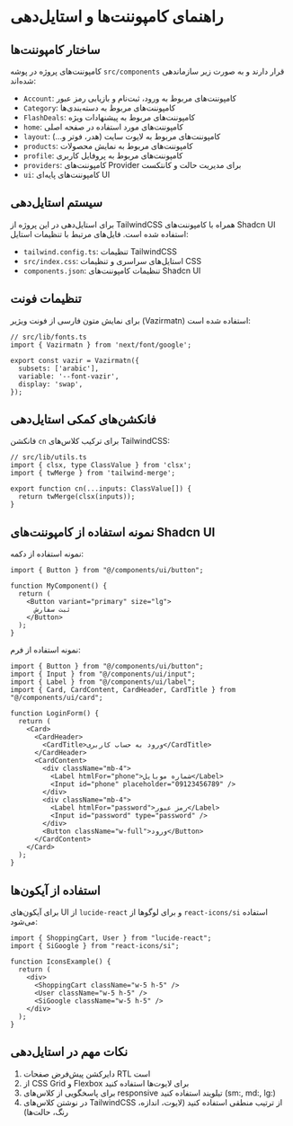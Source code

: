 # راهنمای کامپوننت‌ها و استایل‌دهی

## ساختار کامپوننت‌ها
کامپوننت‌های پروژه در پوشه `src/components` قرار دارند و به صورت زیر سازماندهی شده‌اند:

- `Account`: کامپوننت‌های مربوط به ورود، ثبت‌نام و بازیابی رمز عبور
- `Category`: کامپوننت‌های مربوط به دسته‌بندی‌ها
- `FlashDeals`: کامپوننت‌های مربوط به پیشنهادات ویژه
- `home`: کامپوننت‌های مورد استفاده در صفحه اصلی
- `layout`: کامپوننت‌های مربوط به لایوت سایت (هدر، فوتر و...)
- `products`: کامپوننت‌های مربوط به نمایش محصولات
- `profile`: کامپوننت‌های مربوط به پروفایل کاربری
- `providers`: کامپوننت‌های Provider برای مدیریت حالت و کانتکست
- `ui`: کامپوننت‌های پایه‌ای UI

## سیستم استایل‌دهی
برای استایل‌دهی در این پروژه از TailwindCSS همراه با کامپوننت‌های Shadcn UI استفاده شده است. فایل‌های مرتبط با تنظیمات استایل:

- `tailwind.config.ts`: تنظیمات TailwindCSS
- `src/index.css`: استایل‌های سراسری و تنظیمات CSS
- `components.json`: تنظیمات کامپوننت‌های Shadcn UI

## تنظیمات فونت
برای نمایش متون فارسی از فونت ویژیر (Vazirmatn) استفاده شده است:

```tsx
// src/lib/fonts.ts
import { Vazirmatn } from 'next/font/google';

export const vazir = Vazirmatn({
  subsets: ['arabic'],
  variable: '--font-vazir',
  display: 'swap',
});
```

## فانکشن‌های کمکی استایل‌دهی
فانکشن `cn` برای ترکیب کلاس‌های TailwindCSS:

```tsx
// src/lib/utils.ts
import { clsx, type ClassValue } from 'clsx';
import { twMerge } from 'tailwind-merge';

export function cn(...inputs: ClassValue[]) {
  return twMerge(clsx(inputs));
}
```

## نمونه استفاده از کامپوننت‌های Shadcn UI
نمونه استفاده از دکمه:

```tsx
import { Button } from "@/components/ui/button";

function MyComponent() {
  return (
    <Button variant="primary" size="lg">
      ثبت سفارش
    </Button>
  );
}
```

نمونه استفاده از فرم:

```tsx
import { Button } from "@/components/ui/button";
import { Input } from "@/components/ui/input";
import { Label } from "@/components/ui/label";
import { Card, CardContent, CardHeader, CardTitle } from "@/components/ui/card";

function LoginForm() {
  return (
    <Card>
      <CardHeader>
        <CardTitle>ورود به حساب کاربری</CardTitle>
      </CardHeader>
      <CardContent>
        <div className="mb-4">
          <Label htmlFor="phone">شماره موبایل</Label>
          <Input id="phone" placeholder="09123456789" />
        </div>
        <div className="mb-4">
          <Label htmlFor="password">رمز عبور</Label>
          <Input id="password" type="password" />
        </div>
        <Button className="w-full">ورود</Button>
      </CardContent>
    </Card>
  );
}
```

## استفاده از آیکون‌ها
برای آیکون‌های UI از `lucide-react` و برای لوگوها از `react-icons/si` استفاده می‌شود:

```tsx
import { ShoppingCart, User } from "lucide-react";
import { SiGoogle } from "react-icons/si";

function IconsExample() {
  return (
    <div>
      <ShoppingCart className="w-5 h-5" />
      <User className="w-5 h-5" />
      <SiGoogle className="w-5 h-5" />
    </div>
  );
}
```

## نکات مهم در استایل‌دهی
1. دایرکشن پیش‌فرض صفحات RTL است
2. از CSS Grid و Flexbox برای لایوت‌ها استفاده کنید
3. برای پاسخگویی از کلاس‌های responsive تیلویند استفاده کنید (sm:, md:, lg:)
4. در نوشتن کلاس‌های TailwindCSS از ترتیب منطقی استفاده کنید (لایوت، اندازه، رنگ، حالت‌ها)